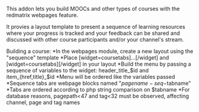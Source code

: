 This addon lets you build MOOCs and other types of courses with the redmatrix webpages feature.

It provies a layout template to present a sequence of learning resources where your progress is tracked and your feedback can be shared and discussed with other course participants and/or your channel's stream.

Building a course:
*In the webpages module, create a new layout using the "sequence" template
*Place [widget=coursetabs]...[/widget] and [widget=coursetabs][/widget] in your layout
*Build the menu by passing a sequence of variables to the widget: header_title_$id and item_{href,title}_$id
*Menu will be ordered like the variables passed
*Sequence tabs are webpage blocks named "$pagename-seq-$tabname"
*Tabs are ordered according to php string comparison on $tabname
*For database reasons, pagepath<47 and tag<32 must be observed, affecting channel, page and tag names
